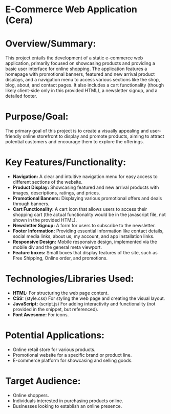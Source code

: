 # E-Commerce Web Application (Cera)


# **Overview/Summary:**

This project entails the development of a static e-commerce web application, primarily focused on showcasing products and providing a basic user interface for online shopping. The application features a homepage with promotional banners, featured and new arrival product displays, and a navigation menu to access various sections like the shop, blog, about, and contact pages. It also includes a cart functionality (though likely client-side only in this provided HTML), a newsletter signup, and a detailed footer.

# **Purpose/Goal:**

The primary goal of this project is to create a visually appealing and user-friendly online storefront to display and promote products, aiming to attract potential customers and encourage them to explore the offerings.

# **Key Features/Functionality:**

* **Navigation:** A clear and intuitive navigation menu for easy access to different sections of the website.
* **Product Display:** Showcasing featured and new arrival products with images, descriptions, ratings, and prices.
* **Promotional Banners:** Displaying various promotional offers and deals through banners.
* **Cart Functionality:** A cart icon that allows users to access their shopping cart (the actual functionality would be in the javascript file, not shown in the provided HTML).
* **Newsletter Signup:** A form for users to subscribe to the newsletter.
* **Footer Information:** Providing essential information like contact details, social media links, about us, my account, and app installation links.
* **Responsive Design:** Mobile responsive design, implemented via the mobile div and the general meta viewport.
* **Feature boxes:** Small boxes that display features of the site, such as Free Shipping, Online order, and promotions.

# **Technologies/Libraries Used:**

* **HTML:** For structuring the web page content.
* **CSS:** (style.css) For styling the web page and creating the visual layout.
* **JavaScript:** (script.js) For adding interactivity and functionality (not provided in the snippet, but referenced).
* **Font Awesome:** For icons.

# **Potential Applications:**

* Online retail store for various products.
* Promotional website for a specific brand or product line.
* E-commerce platform for showcasing and selling goods.

# **Target Audience:**

* Online shoppers.
* Individuals interested in purchasing products online.
* Businesses looking to establish an online presence.
